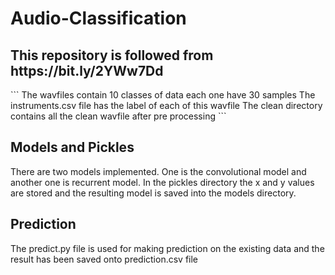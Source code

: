 # Audio-Classification
<h2> This repository is followed from https://bit.ly/2YWw7Dd </h2>
```
The wavfiles contain 10 classes of data each one have 30 samples
The instruments.csv file has the label of each of this wavfile
The clean directory contains all the clean wavfile after pre processing
```
<h2> Models and Pickles </h2>
  <p> There are two models implemented. One is the convolutional model and another one is recurrent model. In the pickles directory the x and y values are stored and the resulting model is saved into the models directory. </p>
<h2> Prediction </h2>
  <p> The predict.py file is used for making prediction on the existing data and the result has been saved onto prediction.csv file </p>
